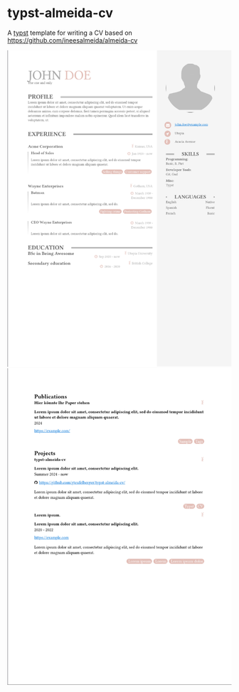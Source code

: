 # typst-almeida-cv

A [typst](https://typst.app/) template for writing a CV based on https://github.com/ineesalmeida/almeida-cv

![page-1](assets/page-1.png)
![page-2](assets/page-2.png)
